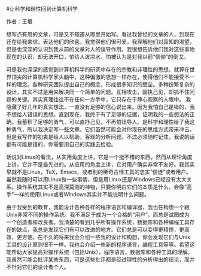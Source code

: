 #让科学和理性回到计算机科学

作者：王垠

想写点有用的文章，可是又不知道从哪里开始写。看过我曾经的文章的人，到现在还在给我来信，表达他们的欣喜。我觉得他们很可爱，我理解他们对真知的渴望，但是也深深的认识到我从前的文章对人的误导作用。我很想告诉他们我对这些事物现在的认识，却无法开口，怕给人泼凉水，怕被认为是对我以前“信仰”的倒戈。


可是我也深深的感觉到计算机科学的研究中存在的宗教和非理性的思想。就算在世界顶尖的计算机科学家头脑中，这种偏激的思想一样存在，使得他们不能接受不一样的理念。各种研究团队提出自己的概念，形成很多知识的壁垒。多种纷繁复杂的设计，其实不过是用来解决同一个简单的问题。互相攻击，固执己见，却抓不住问题的关键。其实真理往往不在任何一方手中，它只存在于静心观察的人眼中。
我隐藏了好几年的真实想法，一直没有足够的信心说出来。因为我怕自己是错的，我不想给人错误的思想。直到现在，我终于有了足够的证据，证明我的一些想法的正确。我蓄积了足够的勇气，可以直抒己见，不再怕误导人。是科学和理性给了我这种勇气，所以我决定写一些文章。它们虽然可能会对你现在的思维方式带来冲击，但是我写作的初衷是给人以帮助，客观的分析问题。不过必须随时记住，我说的话都有可能是错的，你需要用自己的实践去检验。


话说对Linux的看法，从实用角度上讲，它是一个挺不错的东西。然而从理论角度上讲，它并不是最先进的。从应用的角度上讲，它对用户确实非常不友好。我其实早就不是Linux，TeX，Emacs，或者别的稀奇古怪工具的忠实“信徒”或者用户。虽然我随时可以用Linux做一些事情，但是用Linux还是Windows已经没有太大关系。操作系统其实不是高深莫测的神物，只要你明白它们的本质是什么。会像“高手”一样的使用Linux或者Windows其实并不能说明什么问题。



由于我受到的教育，我能设计各种各样的程序语言和编译器，我也在构想一个跟Unix非常不同的操作系统。我不满足于成为一个合格的“用户”，而总是试图成为一个创造者和改良者。我清楚的看到几乎所有操作系统，数据库和各种编程工具存在的缺点，我总是发现它们有可以改进的地方。它们总是可以变得更精悍，更高效，更方便。在不久的将来我会介绍一些我的设计和构想，你会发现它们与Unix工具的设计原则很不一样。我也会介绍一些新的程序语言，编程工具等等。希望这能帮助大家提高对操作系统（包括Unix），程序语言，数据库和各种工具的理解。我虽然可能会批评某些东西，可是这些批评都是经过理性的分析得出的结论，而并不针对它们的设计者个人。
